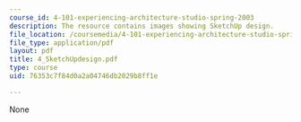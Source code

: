 ```yaml
---
course_id: 4-101-experiencing-architecture-studio-spring-2003
description: The resource contains images showing SketchUp design.
file_location: /coursemedia/4-101-experiencing-architecture-studio-spring-2003/76353c7f84d0a2a04746db2029b8ff1e_4_SketchUpdesign.pdf
file_type: application/pdf
layout: pdf
title: 4_SketchUpdesign.pdf
type: course
uid: 76353c7f84d0a2a04746db2029b8ff1e

---
```

None